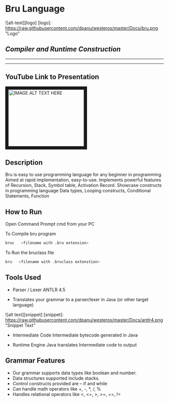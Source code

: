 #  Bru Language  
![alt-text][logo]
[logo]: https://raw.githubusercontent.com/dpanu/westeros/master/Docs/bru.png "Logo"

## *Compiler and Runtime Construction*
---
***

## YouTube Link to Presentation
<a href="https://youtu.be/ftAop4s9mVo" target="_blank"><img src="https://i.ytimg.com/vi/ftAop4s9mVo/2.jpg" 
alt="IMAGE ALT TEXT HERE" width="240" height="180" border="10" /></a>

## Description
Bru is easy to use programming language for any beginner in programming. Aimed at rapid implementation, easy-to-use. Implements powerful 
features of Recursion, Stack, Symbol table, Activation Record. Showcase constructs in programming language Data types, Looping constructs, 
Conditional Statements, Function


## How to Run
Open Command Prompt cmd from your PC

To Compile bru program
```sh
bruc   <filename with .bru extension>
```
To Run the bruclass file
```sh
bru   <filename with .bruclass extenstion>

```

## Tools Used
* Parser / Lexer
  ANTLR 4.5
 - Translates your grammar to a parser/lexer in Java (or other target language)


![alt text][snippet]
[snippet]: https://raw.githubusercontent.com/dpanu/westeros/master/Docs/antlr4.png "Snippet Text"

* Intermediate Code
Intermediate bytecode generated in Java

* Runtime Engine
Java translates Intermediate code to output

## Grammar Features
* Our grammar supports data types like boolean and number.
* Data structures supported include stacks.
* Control constructs provided are – if and while
* Can handle math operators like +, -, *, /, % 
* Handles relational operators like <, <=, >, >=, ==, !=


